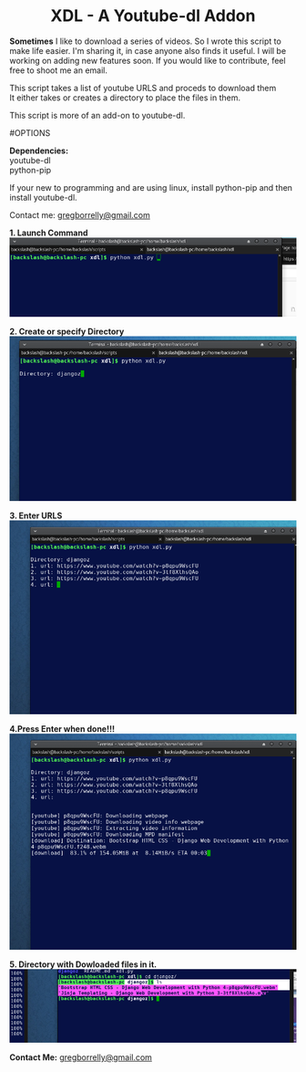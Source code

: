 # <h1><center>XDL - A Youtube-dl Addon</center></h1>

  <b>Sometimes</b> I like to download a series of videos. So I wrote this script to make life easier. I'm sharing it, in case anyone also finds it useful. I will be working on adding new features soon. If you would like to contribute, feel free to shoot me an email. 

This script takes a list of youtube URLS and proceds to download them  
It either takes or creates a directory to place the files in them. 
  
This script is more of an add-on to youtube-dl. 

#OPTIONS

<b>Dependencies:</b>  
youtube-dl  
python-pip  
  
If your new to programming and are using linux, install python-pip 
and then install youtube-dl.  
  
Contact me: gregborrelly@gmail.com  

<b>1. Launch Command</b>
![](https://github.com/BacksSlash092/xdl/blob/master/artwork/1.png)

<b>2. Create or specify Directory</b>
![](https://github.com/BacksSlash092/xdl/blob/master/artwork/2.png)

<b>3. Enter URLS</b>
![](https://github.com/BacksSlash092/xdl/blob/master/artwork/3.png)

<b>4.Press Enter when done!!!</b>
![](https://github.com/BacksSlash092/xdl/blob/master/artwork/4.png)

<b>5. Directory with Dowloaded files in it.</b>
![](https://github.com/BacksSlash092/xdl/blob/master/artwork/6.png)

<b>Contact Me:</b>
gregborrelly@gmail.com
